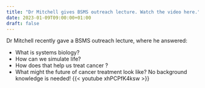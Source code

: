 ```yaml
---
title: "Dr Mitchell gives BSMS outreach lecture. Watch the video here."
date: 2023-01-09T09:00:00+01:00
draft: false
---
```

Dr Mitchell recently gave a BSMS outreach lecture, where he answered: 
- What is systems biology?
- How can we simulate life?
- How does that help us treat cancer ?
- What might the future of cancer treatment look like?
No background knowledge is needed! 
{{< youtube xhPCPfK4ksw >}}
